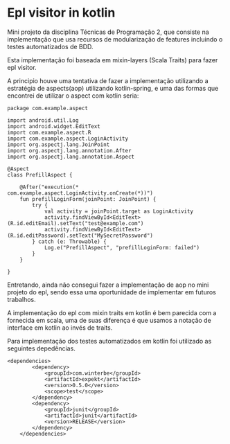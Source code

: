 # Epl visitor in kotlin
Mini projeto da disciplina Técnicas de Programação 2, que consiste na implementação que usa recursos de modularização de features incluindo o testes automatizados de BDD.

Esta implementação foi baseada em mixin-layers (Scala Traits) para fazer epl visitor.

A principio houve uma tentativa de fazer a implementação utilizando a estratégia de aspects(aop) utilizando kotlin-spring, e uma das formas que encontrei de utilizar o aspect com kotlin seria:

```
package com.example.aspect

import android.util.Log
import android.widget.EditText
import com.example.aspect.R
import com.example.aspect.LoginActivity
import org.aspectj.lang.JoinPoint
import org.aspectj.lang.annotation.After
import org.aspectj.lang.annotation.Aspect

@Aspect
class PrefillAspect {

    @After("execution(* com.example.aspect.LoginActivity.onCreate(*))")
    fun prefillLoginForm(joinPoint: JoinPoint) {
        try {
            val activity = joinPoint.target as LoginActivity
            activity.findViewById<EditText>(R.id.editEmail).setText("test@example.com")
            activity.findViewById<EditText>(R.id.editPassword).setText("MySecretPassword")
        } catch (e: Throwable) {
            Log.e("PrefillAspect", "prefillLoginForm: failed")
        }
    }

}
```

Entretando, ainda não consegui fazer a implementação de aop no mini projeto do epl, sendo essa uma oportunidade de implementar em futuros trabalhos.

A implementação do epl com mixin traits em kotlin é bem parecida com a fornecida em scala, uma de suas diferença é que usamos a notação de interface em kotlin ao invés de traits.

Para implementação dos testes automatizados em kotlin foi utilizado as seguintes depedências.

```
<dependencies>
        <dependency>
            <groupId>com.winterbe</groupId>
            <artifactId>expekt</artifactId>
            <version>0.5.0</version>
            <scope>test</scope>
        </dependency>
        <dependency>
            <groupId>junit</groupId>
            <artifactId>junit</artifactId>
            <version>RELEASE</version>
        </dependency>
    </dependencies>
```
